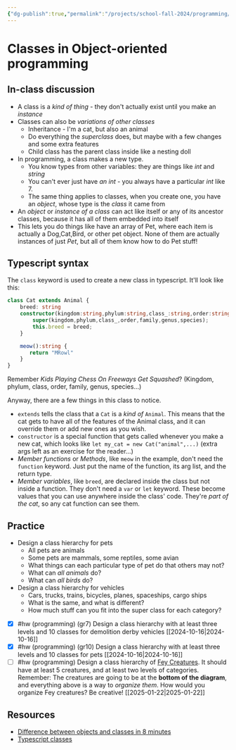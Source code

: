 ```yaml
---
{"dg-publish":true,"permalink":"/projects/school-fall-2024/programming/lessons/typescript-classes/"}
---
```



# Classes in Object-oriented programming

## In-class discussion

- A class is a *kind of thing* - they don't actually exist until you make an *instance*
- Classes can also be *variations of other classes* 
    - Inheritance - I'm a cat, but also an animal
    - Do everything the *superclass* does, but maybe with a few changes and some extra features
    - Child class has the parent class inside like a nesting doll
- In programming, a class makes a new type.
    - You know types from other variables: they are things like *int* and *string*
    - You can't ever just have *an int* - you always have a particular *int* like 7.
    - The same thing applies to classes, when you create one, you have an *object*, whose type is the *class* it came from
- An *object* or *instance of a class* can act like itself or any of its ancestor classes, because it has all of them embedded into itself
- This lets you do things like have an array of Pet, where each item is actually a Dog,Cat,Bird, or other pet object. None of them are actually instances of just *Pet*, but all of them know how to do Pet stuff!

## Typescript syntax

The `class` keyword is used to create a new class in typescript. It'll look like this:

```typescript
class Cat extends Animal {
    breed: string
    constructor(kingdom:string,phylum:string,class_:string,order:string,family:string,genus:string,species:string,breed:string) {
        super(kingdom,phylum,class_,order,family,genus,species);
        this.breed = breed;
    }

    meow():string {
       return "MRowl"
    }
}
```

Remember *Kids Playing Chess On Freeways Get Squashed*? (Kingdom, phylum, class, order, family, genus, species...)

Anyway, there are a few things in this class to notice.
- `extends` tells the class that a `Cat` is a *kind of* `Animal`. This means that the cat gets to have all of the features of the Animal class, and it can override them or add new ones as you wish.
- `constructor` is a special function that gets called whenever you make a new cat, which looks like `let my_cat = new Cat("animal",...)` (extra args left as an exercise for the reader...)
- *Member functions* or *Methods*, like `meow` in the example, don't need the `function` keyword. Just put the name of the function, its arg list, and the return type.
- *Member variables*, like `breed`, are declared inside the class but not inside a function. They don't need a `var` or `let` keyword. These become values that you can use anywhere inside the class' code. They're *part of the cat*, so any cat function can see them.

## Practice

- Design a class hierarchy for pets
    - All pets are animals
    - Some pets are mammals, some reptiles, some avian
    - What things can each particular type of pet do that others may not?
    - What can *all animals* do?
    - What can *all birds* do?
- Design a class hierarchy for vehicles
    - Cars, trucks, trains, bicycles, planes, spaceships, cargo ships
    - What is the same, and what is different?
    - How much stuff can you fit into the super class for each category?

- [x] #hw (programming) (gr7) Design a class hierarchy with at least three levels and 10 classes for demolition derby vehicles [[2024-10-16\|2024-10-16]]
- [x] #hw (programming) (gr10) Design a class hierarchy with at least three levels and 10 classes for pets [[2024-10-16\|2024-10-16]]
- [ ] #hw (programming) Design a class hierarchy of [Fey Creatures](https://2e.aonprd.com/Traits.aspx?ID=599). It should have at least 5 creatures, and at least two levels of categories. Remember: The creatures are going to be at the **bottom of the diagram**, and everything above is a way to *organize them*. How would you organize Fey creatures? Be creative! [[2025-01-22\|2025-01-22]]

## Resources

- [Difference between objects and classes in 8 minutes](https://www.youtube.com/watch?v=BM9tPve8T1o)
- [Typescript classes](https://www.typescriptlang.org/docs/handbook/2/classes.html)

